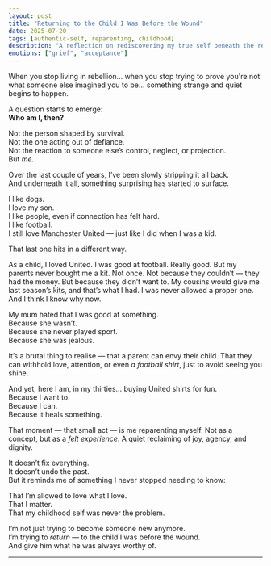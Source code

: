 ```yaml
---
layout: post
title: "Returning to the Child I Was Before the Wound"
date: 2025-07-20
tags: [authentic-self, reparenting, childhood]
description: "A reflection on rediscovering my true self beneath the rebellion, grief, and neglect — and slowly finding joy again in the simple things I always loved."
emotions: ["grief", "acceptance"]
---
```


When you stop living in rebellion… when you stop trying to prove you're not what someone else imagined you to be… something strange and quiet begins to happen.

A question starts to emerge:  
**Who am I, then?**

Not the person shaped by survival.  
Not the one acting out of defiance.  
Not the reaction to someone else’s control, neglect, or projection.  
But *me.*

Over the last couple of years, I’ve been slowly stripping it all back.  
And underneath it all, something surprising has started to surface.

I like dogs.  
I love my son.  
I like people, even if connection has felt hard.  
I like football.  
I still love Manchester United — just like I did when I was a kid.

That last one hits in a different way.

As a child, I loved United. I was good at football. Really good. But my parents never bought me a kit. Not once. Not because they couldn’t — they had the money. But because they didn’t want to. My cousins would give me last season’s kits, and that’s what I had. I was never allowed a proper one. And I think I know why now.

My mum hated that I was good at something.  
Because she wasn’t.  
Because she never played sport.  
Because she was jealous.

It’s a brutal thing to realise — that a parent can envy their child. That they can withhold love, attention, or even *a football shirt*, just to avoid seeing you shine.

And yet, here I am, in my thirties… buying United shirts for fun.  
Because I want to.  
Because I can.  
Because it heals something.

That moment — that small act — is me reparenting myself. Not as a concept, but as a *felt experience*. A quiet reclaiming of joy, agency, and dignity.

It doesn’t fix everything.  
It doesn’t undo the past.  
But it reminds me of something I never stopped needing to know:

That I’m allowed to love what I love.  
That I matter.  
That my childhood self was never the problem.

I’m not just trying to become someone new anymore.  
I’m trying to *return* — to the child I was before the wound.  
And give him what he was always worthy of.


---